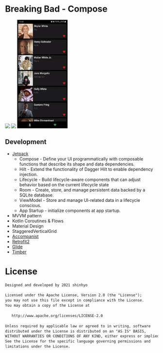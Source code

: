 # Breaking Bad - Compose

<p >
<img src="/gif/0.gif" width="33%"/>
<img src="/gif/1.gif" width="33%"/>
<img src="/gif/2.gif" width="33%"/>
</p>

## Development

- [Jetpack](https://developer.android.com/jetpack)
    - Compose - Define your UI programmatically with composable functions that describe its shape
      and data dependencies.
    - Hilt - Extend the functionality of Dagger Hilt to enable dependency injection.
    - Lifecycle - Build lifecycle-aware components that can adjust behavior based on the current
      lifecycle state
    - Room - Create, store, and manage persistent data backed by a SQLite database.
    - ViewModel - Store and manage UI-related data in a lifecycle conscious.
    - App Startup - initialize components at app startup.
- MVVM pattern
- Kotlin Coroutines & Flows
- Material Design
- StaggeredVerticalGrid
- [Accompanist](https://google.github.io/accompanist)
- [Retrofit2](https://github.com/square/retrofit)
- [Glide](https://bumptech.github.io/glide/)
- [Timber](https://github.com/JakeWharton/timber)

# License

```xml
Designed and developed by 2021 shinhyo

Licensed under the Apache License, Version 2.0 (the "License");
you may not use this file except in compliance with the License.
You may obtain a copy of the License at

   http://www.apache.org/licenses/LICENSE-2.0

Unless required by applicable law or agreed to in writing, software
distributed under the License is distributed on an "AS IS" BASIS,
WITHOUT WARRANTIES OR CONDITIONS OF ANY KIND, either express or implied.
See the License for the specific language governing permissions and
limitations under the License.
```
